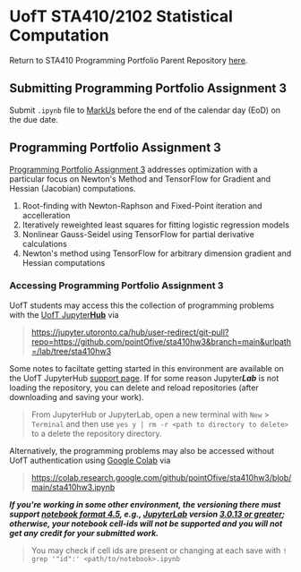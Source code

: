 # UofT STA410/2102 Statistical Computation

Return to STA410 Programming Portfolio Parent Repository [here](https://github.com/pointOfive/STA410_HW/blob/master/README.md#uoft-sta4102102-statistical-computation).

## Submitting Programming Portfolio Assignment 3
Submit `.ipynb` file to [MarkUs](https://markus-ds.teach.cs.toronto.edu/) before the end of the calendar day (EoD) on the due date.

## Programming Portfolio Assignment 3

[Programming Portfolio Assignment 3](sta410hw3.ipynb) addresses optimization with a particular focus on Newton's Method
and TensorFlow for Gradient and Hessian (Jacobian) computations.

1. Root-finding with Newton-Raphson and Fixed-Point iteration and accelleration
2. Iteratively reweighted least squares for fitting logistic regression models
3. Nonlinear Gauss-Seidel using TensorFlow for partial derivative calculations 
4. Newton's method using TensorFlow for arbitrary dimension gradient and Hessian computations

### Accessing Programming Portfolio Assignment 3
UofT students may access this the collection of programming problems with the [UofT Jupyter**Hub**](https://jupyter.utoronto.ca/hub/user-redirect/git-pull?repo=https://github.com/pointOfive/sta410hw3&branch=main&urlpath=/lab/tree/sta410hw3) via

> https://jupyter.utoronto.ca/hub/user-redirect/git-pull?repo=https://github.com/pointOfive/sta410hw3&branch=main&urlpath=/lab/tree/sta410hw3

Some notes to faciltate getting started in this environment are available on the UofT JupyterHub [support page](https://act.utoronto.ca/jupyterhub-support/).
If for some reason Jupyter***Lab*** is not loading the repository, you can delete and reload repositories (after downloading and saving your work).  

> From JupyterHub or JupyterLab, open a new terminal with `New` > `Terminal` and then use `yes y | rm -r <path to directory to delete>` to a delete the repository directory.

Alternatively, the programming problems may also be accessed without UofT authentication using [Google Colab](https://colab.research.google.com) via

> https://colab.research.google.com/github/pointOfive/sta410hw3/blob/main/sta410hw3.ipynb

***If you're working in some other environment, 
the versioning there must support [notebook format 4.5](https://github.com/jupyterlab/jupyterlab/issues/9729), e.g., 
[JupyterLab](https://jupyter.org/install) version 
[3.0.13 or greater](https://github.com/jupyterlab/jupyterlab/releases/tag/v3.0.13); 
otherwise, your notebook cell-ids will not be supported and you will not get any credit for your submitted work.***

> You may check if cell ids are present or changing at each save with `! grep '"id":' <path/to/notebook>.ipynb`
